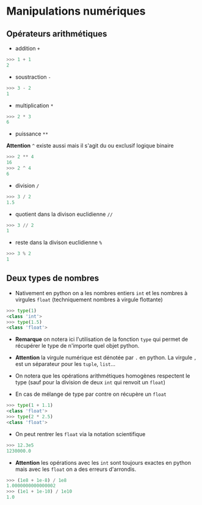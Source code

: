 # Manipulations numériques #

## Opérateurs arithmétiques ##

- addition `+`
```python
>>> 1 + 1
2
```
- soustraction `-`
```python
>>> 3 - 2
1
```
- multiplication `*`
```python
>>> 2 * 3
6
```
- puissance `**`

**Attention** `^` existe aussi mais il s'agit du ou exclusif logique binaire
```python
>>> 2 ** 4
16
>>> 2 ^ 4
6
```
- division `/`
```python
>>> 3 / 2
1.5
```
- quotient dans la divison euclidienne `//`
```python
>>> 3 // 2
1
```
- reste dans la divison euclidienne `%`
```python
>>> 3 % 2
1
```

## Deux types de nombres ##

- Nativement en python on a les nombres entiers `int` et les nombres à virgules `float` (techniquement nombres à virgule flottante)

```python
>>> type(1)
<class 'int'>
>>> type(1.5)
<class 'float'>
```

- **Remarque** on notera ici l'utilisation de la fonction `type` qui permet de récupérer le type de n'importe quel objet python.

- **Attention** la virgule numérique est dénotée par `.` en python. La virgule `,` est un séparateur pour les `tuple`, `list`...

- On notera que les opérations arithmétiques homogènes respectent le type (sauf pour la division de deux `int` qui renvoit un `float`)

- En cas de mélange de type par contre on récupère un `float`
```python
>>> type(1 + 1.1)
<class 'float'>
>>> type(2 * 2.5)
<class 'float'>
```

- On peut rentrer les `float` via la notation scientifique
```python
>>> 12.3e5
1230000.0
```
- **Attention** les opérations avec les `int` sont toujours exactes en python mais avec les `float` on a des erreurs d'arrondis.
```python
>>> (1e8 + 1e-8) / 1e8
1.0000000000000002
>>> (1e1 + 1e-10) / 1e10
1.0
```
